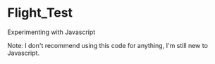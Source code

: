 Flight_Test
===========

Experimenting with Javascript

Note: I don't recommend using this code for anything, I'm still new to Javascript.
